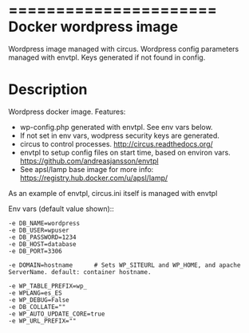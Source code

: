 ======================
Docker wordpress image 
======================

Wordpress image managed with circus. Wordpress config parameters managed with envtpl. 
Keys generated if not found in config.

Description
===========

Wordpress docker image. Features:

* wp-config.php generated with envtpl. See env vars below.
* If not set in env vars, wodpress security keys are generated.
* circus to control processes. http://circus.readthedocs.org/
* envtpl to setup config files on start time, based on environ vars. https://github.com/andreasjansson/envtpl
* See apsl/lamp base image for more info: https://registry.hub.docker.com/u/apsl/lamp/

As an example of envtpl, circus.ini itself is managed with envtpl

Env vars (default value shown)::

    -e DB_NAME=wordpress
    -e DB_USER=wpuser
    -e DB_PASSWORD=1234
    -e DB_HOST=database
    -e DB_PORT=3306

    -e DOMAIN=hostname      # Sets WP_SITEURL and WP_HOME, and apache ServerName. default: container hostname. 

    -e WP_TABLE_PREFIX=wp_
    -e WPLANG=es_ES
    -e WP_DEBUG=False
    -e DB_COLLATE=""
    -e WP_AUTO_UPDATE_CORE=true
    -e WP_URL_PREFIX=""
